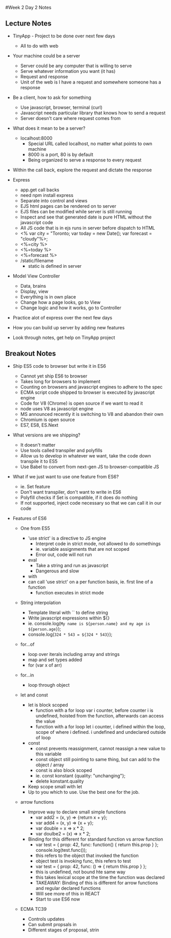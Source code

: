 #Week 2 Day 2 Notes
## Lecture Notes

* TinyApp - Project to be done over next few days
  * All to do with web

* Your machine could be a server
  * Server could be any computer that is willing to serve
  * Serve whatever information you want (it has)
  * Request and response
  * Unit of the web is I have a request and somewhere someone has a response

* Be a client, how to ask for something
  * Use javascript,  browser, terminal (curl)
  * Javascript needs particular library that knows how to send a request
  * Server doesn't care where request comes from

* What does it mean to be a server?
  * localhost:8000
    * Special URL called localhost, no matter what points to own machine
    * 8000 is a port, 80 is by default
    * Being organized to serve a response to every request

* Within the call back, explore the request and dictate the response

* Express
  * app.get call backs
  * need npm install express
  * Separate into control and views
  * EJS html pages can be rendered on to server
  * EJS files can be modified while server is still running
  * Inspect and see that generated date is pure HTML without the javascript code
  * All JS code that is in ejs runs in server before dispatch to HTML
  * <% var city = "Toronto; 
    var today = new Date();
    var forecast = "cloudy"%>;
  * <%=city %>
  * <%=today %>
  * <%=forecast %>
  * /static/filename
    * static is defined in server 

* Model View Controller
  * Data, brains
  * Display, view
  * Everything is in own place
  * Change how a page looks, go to View
  * Change logic and how it works, go to Controller

* Practice alot of express over the next few days
* How you can build up server by adding new features

* Look through notes, get help on TinyApp project


## Breakout Notes

* Ship ES5 code to browser but write it in ES6
  * Cannot yet ship ES6 to browser
  * Takes long for browsers to implement
  * Counting on browsers and javascript engines to adhere to the spec
  * ECMA script code shipped to browser is executed by javascript engine
  * Code for V8 (Chrome) is open source if we want to read it
  * node uses V8 as javascript engine
  * MS announced recently it is switching to V8 and abandon their own
  * Chromium is open source
  * ES7, ES8, ES.Next

* What versions are we shipping?
  * It doesn't matter
  * Use tools called transpiler and polyfills
  * Allow us to develop in whatever we want, take the code down transpile it to ES5
  * Use Babel to convert from next-gen JS to browser-compatible JS

* What if we just want to use one feature from ES6? 
  * ie. Set feature
  * Don't want transpiler, don't want to write in ES6
  * Polyfill checks if Set is compatible, if it does do nothing
  * If not supported, inject code necessary so that we can call it in our code

* Features of ES6
  * One from ES5 
    * 'use strict' is a directive to JS engine
      * Interpret code in strict mode, not allowed to do somethings
      * ie. variable assignments that are not scoped
      * Error out, code will not run
    * eval
      * Take a string and run as javascript
      * Dangerous and slow
    * with
    * can call 'use strict' on a per function basis, ie. first line of a function
      * function executes in strict mode

  * String interpolation
    * Template literal with `` to define string
    * Write javascript expressions within ${}
    * ie. console.log(`My name is ${person.name} and my age is ${person.age}`);
    * console.log(`324 * 543 = ${324 * 543}`);

  * for...of
    * loop over iterals including array and strings
    * map and set types added
    * for (var x of arr)
  * for...in
    * loop through object

  * let and const
    * let is block scoped
      * function with a for loop var i counter, before counter i is undefined, hoisted from the function, afterwards can access the value
      * function with a for loop let i counter, i defined within the loop, scope of where i defined. i undefined and undeclared outside of loop
    * const 
      * const prevents reassignment, cannot reassign a new value to this variable
      * const object still pointing to same thing, but can add to the object / array
      * const is also block scoped
      * ie. const konstant {quality: "unchanging"};
      * delete konstant.quality
    * Keep scope small with let
    * Up to you which to use. Use the best one for the job. 

  * arrow functions
    * Improve way to declare small simple functions
      * var add2 = (x, y) => {return x + y};
      * var add4 = (x, y) => {x + y};
      * var double = x => x * 2;
      * var doulbe2 = (x) => x * 2;
    * Binding for this different for standard function vs arrow function
      * var test = {
        prop: 42,
        func: function() {
          return this.prop
        }
      };
      console.log(test.func());
      * this refers to the object that invoked the function
      * object test is invoking func, this refers to test
      * var test = {
        prop: 42,
        func: () => {
          return this.prop
        }
      };
      * this is undefined, not bound hte same way
      * this takes lexical scope at the time the function was declared
      * TAKEAWAY: Binding of this is different for arrow functions and regular declared functions
      * Will see more of this in REACT
      * Start to use ES6 now

  * ECMA TC39
    * Controls updates
    * Can submit propsals in 
    * Different stages of proposal, strin




